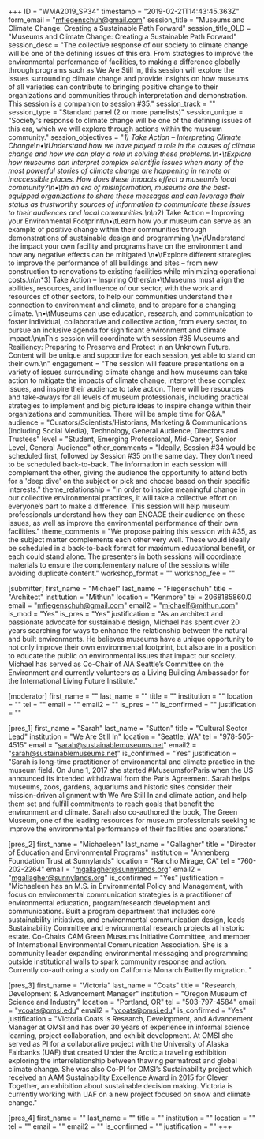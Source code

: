+++
ID = "WMA2019_SP34"
timestamp = "2019-02-21T14:43:45.363Z"
form_email = "mfiegenschuh@gmail.com"
session_title = "Museums and Climate Change: Creating a Sustainable Path Forward"
session_title_OLD = "Museums and Climate Change: Creating a Sustainable Path Forward"
session_desc = "The collective response of our society to climate change will be one of the defining issues of this era. From strategies to improve the environmental performance of facilities, to making a difference globally through programs such as We Are Still In, this session will explore the issues surrounding climate change and provide insights on how museums of all varieties can contribute to bringing positive change to their organizations and communities through interpretation and demonstration.  This session is a companion to session #35."
session_track = ""
session_type = "Standard panel (2 or more panelists)"
session_unique = "Society's response to climate change will be one of the defining issues of this era, which we will explore through actions within the museum community."
session_objectives = "*1) Take Action – Interpreting Climate Change\n•\tUnderstand how we have played a role in the causes of climate change and how we can play a role in solving these problems.\n•\tExplore how museums can interpret complex scientific issues when many of the most powerful stories of climate change are happening in remote or inaccessible places.  How does these impacts effect a museum’s local community?\n•\tIn an era of misinformation, museums are the best-equipped organizations to share these messages and can leverage their status as trustworthy sources of information to communicate these issues to their audiences and local communities.\n\n*2) Take Action – Improving your Environmental Footprint\n•\tLearn how your museum can serve as an example of positive change within their communities through demonstrations of sustainable design and programming.\n•\tUnderstand the impact your own facility and programs have on the environment and how any negative effects can be mitigated.\n•\tExplore different strategies to improve the performance of all buildings and sites – from new construction to renovations to existing facilities while minimizing operational costs.\n\n*3) Take Action – Inspiring Others\n•\tMuseums must align the abilities, resources, and influence of our sector, with the work and resources of other sectors, to help our communities understand their connection to environment and climate, and to prepare for a changing climate. \n•\tMuseums can use education, research, and communication to foster individual, collaborative and collective action, from every sector, to pursue an inclusive agenda for significant environment and climate impact.\n\nThis session will coordinate with session #35 Museums and Resiliency: Preparing to Preserve and Protect in an Unknown Future. Content will be unique and supportive for each session, yet able to stand on their own.\n"
engagement = "The session will feature presentations on a variety of issues surrounding climate change and how museums can take action to mitigate the impacts of climate change, interpret these complex issues, and inspire their audience to take action. There will be resources and take-aways for all levels of museum professionals, including practical strategies to implement and big picture ideas to inspire change within their organizations and communities. There will be ample time for Q&A."
audience = "Curators/Scientists/Historians, Marketing & Communications (Including Social Media), Technology, General Audience, Directors and Trustees"
level = "Student, Emerging Professional, Mid-Career, Senior Level, General Audience"
other_comments = "Ideally, Session #34 would be scheduled first, followed by Session #35 on the same day.  They don’t need to be scheduled back-to-back.  The information in each session will complement the other, giving the audience the opportunity to attend both for a 'deep dive' on the subject or pick and choose based on their specific interests."
theme_relationship = "In order to inspire meaningful change in our collective environmental practices, it will take a collective effort on everyone’s part to make a difference.  This session will help museum professionals understand how they can ENGAGE their audience on these issues, as well as improve the environmental performance of their own facilities."
theme_comments = "We propose pairing this session with #35, as the subject matter complements each other very well.  These would ideally be scheduled in a back-to-back format for maximum educational benefit, or each could stand alone.  The presenters in both sessions will coordinate materials to ensure the complementary nature of the sessions while avoiding duplicate content."
workshop_format = ""
workshop_fee = ""

[submitter]
first_name = "Michael"
last_name = "Fiegenschuh"
title = "Architect"
institution = "Mithun"
location = "Kenmore"
tel = 2068185860.0
email = "mfiegenschuh@gmail.com"
email2 = "michaelf@mithun.com"
is_mod = "Yes"
is_pres = "Yes"
justification = "As an architect and passionate advocate for sustainable design, Michael has spent over 20 years searching for ways to enhance the relationship between the natural and built environments. He believes museums have a unique opportunity to not only improve their own environmental footprint, but also are in a position to educate the public on environmental issues that impact our society. Michael has served as Co-Chair of AIA Seattle’s Committee on the Environment and currently volunteers as a Living Building Ambassador for the International Living Future Institute."

[moderator]
first_name = ""
last_name = ""
title = ""
institution = ""
location = ""
tel = ""
email = ""
email2 = ""
is_pres = ""
is_confirmed = ""
justification = ""

[pres_1]
first_name = "Sarah"
last_name = "Sutton"
title = "Cultural Sector Lead"
institution = "We Are Still In"
location = "Seattle, WA"
tel = "978-505-4515"
email = "sarah@sustainablemuseums.net"
email2 = "sarah@sustainablemuseums.net"
is_confirmed = "Yes"
justification = "Sarah is long-time practitioner of environmental and climate practice in the museum field. On June 1, 2017 she started #MuseumsforParis when the US announced its intended withdrawal from the Paris Agreement. Sarah helps museums, zoos, gardens, aquariums and historic sites consider their mission-driven alignment with We Are Still In and climate action, and help them set and fulfill commitments to reach goals that benefit the environment and climate. Sarah also co-authored the book, The Green Museum, one of the leading resources for museum professionals seeking to improve the environmental performance of their facilities and operations."

[pres_2]
first_name = "Michaeleen"
last_name = "Gallagher"
title = "Director of Education and Environmental Programs"
institution = "Annenberg Foundation Trust at Sunnylands"
location = "Rancho Mirage, CA"
tel = "760-202-2264"
email = "mgallagher@sunnylands.org"
email2 = "mgallagher@sunnylands.org"
is_confirmed = "Yes"
justification = "Michaeleen has an M.S. in Environmental Policy and Management, with focus on environmental communication strategies is a practitioner of environmental education, program/research development and communications. Built a program department that includes core sustainability initiatives, and environmental communication design, leads Sustainability Committee and environmental research projects at historic estate. Co-Chairs CAM Green Museums Initiative Committee, and member of International Environmental Communication Association. She is a community leader expanding environmental messaging and programming outside institutional walls to spark community response and action. Currently co-authoring a study on California Monarch Butterfly migration. "

[pres_3]
first_name = "Victoria"
last_name = "Coats"
title = "Research, Development & Advancement Manager"
institution = "Oregon Museum of Science and Industry"
location = "Portland, OR"
tel = "503-797-4584"
email = "vcoats@omsi.edu"
email2 = "vcoats@omsi.edu"
is_confirmed = "Yes"
justification = "Victoria Coats is Research, Development, and Advancement Manager at OMSI and has over 30 years of experience in informal science learning, project collaboration, and exhibit development. At OMSI she served as PI for a collaborative project with the University of Alaska Fairbanks (UAF) that created Under the Arctic,a traveling exhibition exploring the interrelationship between thawing permafrost and global climate change. She was also Co-PI for OMSI’s Sustainability project which received an AAM Sustainability Excellence Award in 2015 for Clever Together, an exhibition about sustainable decision making. Victoria is currently working with UAF on a new project focused on snow and climate change."

[pres_4]
first_name = ""
last_name = ""
title = ""
institution = ""
location = ""
tel = ""
email = ""
email2 = ""
is_confirmed = ""
justification = ""
+++
